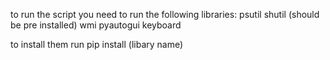 to run the script you need to run the following libraries:
psutil
shutil (should be pre installed)
wmi
pyautogui
keyboard



to install them run pip install (libary name)
